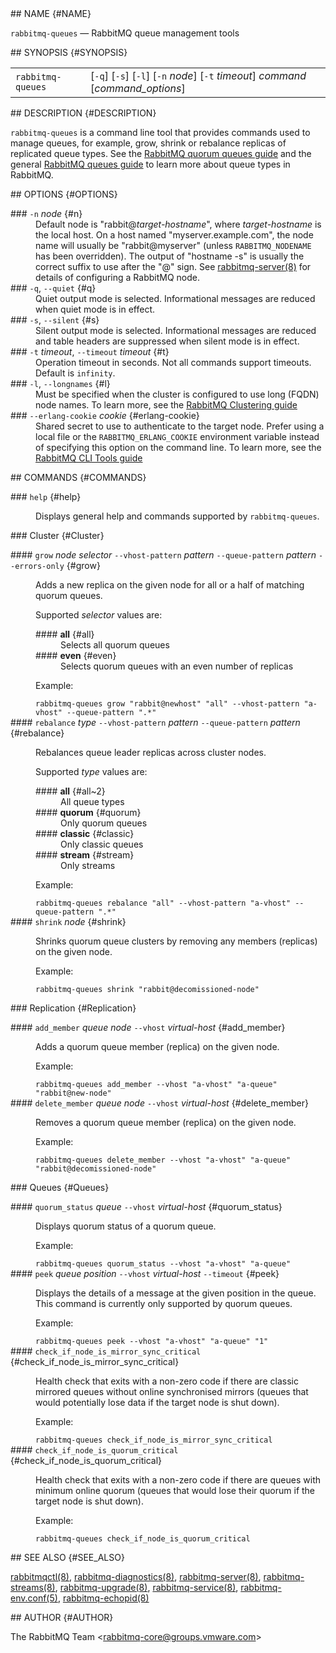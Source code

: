 <div class="manual-text">
  <section class="Sh">
## NAME {#NAME}
    <p class="Pp"><code class="Nm">rabbitmq-queues</code> — <span class="Nd">RabbitMQ queue management tools</span></p>
  </section>
  <section class="Sh">
## SYNOPSIS {#SYNOPSIS}
    <table class="Nm">
      <tr>
        <td><code class="Nm">rabbitmq-queues</code></td>
        <td>[<code class="Fl">-q</code>] [<code class="Fl">-s</code>] [<code class="Fl">-l</code>] [<code class="Fl">-n</code> <var class="Ar">node</var>] [<code class="Fl">-t</code> <var class="Ar">timeout</var>] <var class="Ar">command</var> [<var class="Ar">command_options</var>]</td>
      </tr>
    </table>
  </section>
  <section class="Sh">
## DESCRIPTION {#DESCRIPTION}
    <p class="Pp"><code class="Nm">rabbitmq-queues</code> is a command line tool that provides commands used to manage queues, for example, grow, shrink or rebalance replicas of replicated queue types. See the <a class="Lk" href="https://www.rabbitmq.com/quorum-queues.html">RabbitMQ quorum queues guide</a> and the general <a class="Lk" href="https://www.rabbitmq.com/queues.html">RabbitMQ queues guide</a> to learn more about queue types in RabbitMQ.</p>
  </section>
  <section class="Sh">
## OPTIONS {#OPTIONS}
    <dl class="Bl-tag">
      <dt >
### <code class="Fl">-n</code> <var class="Ar">node</var> {#n}
      </dt>
      <dd>
        Default node is "rabbit@<var class="Ar">target-hostname</var>", where <var class="Ar">target-hostname</var> is the local host. On a host named "myserver.example.com", the node name will usually be "rabbit@myserver" (unless <code class="Ev">RABBITMQ_NODENAME</code> has been overridden). The output of "hostname -s" is usually the correct suffix to use after the "@" sign. See <a class="Xr" href="rabbitmq-server.8.html">rabbitmq-server(8)</a> for details of configuring a RabbitMQ node.
      </dd>
      <dt >
### <code class="Fl">-q</code>, <code class="Fl">--quiet</code> {#q}
      </dt>
      <dd>Quiet output mode is selected. Informational messages are reduced when quiet mode is in effect.</dd>
      <dt >
### <code class="Fl">-s</code>, <code class="Fl">--silent</code> {#s}
      </dt>
      <dd>Silent output mode is selected. Informational messages are reduced and table headers are suppressed when silent mode is in effect.</dd>
      <dt >
### <code class="Fl">-t</code> <var class="Ar">timeout</var>, <code class="Fl">--timeout</code> <var class="Ar">timeout</var> {#t}
      </dt>
      <dd>Operation timeout in seconds. Not all commands support timeouts. Default is <code class="Cm">infinity</code>.</dd>
      <dt >
### <code class="Fl">-l</code>, <code class="Fl">--longnames</code> {#l}
      </dt>
      <dd>
        Must be specified when the cluster is configured to use long (FQDN) node names. To learn more, see the <a class="Lk" href="https://www.rabbitmq.com/clustering.html">RabbitMQ Clustering guide</a>
      </dd>
      <dt >
### <code class="Fl">--erlang-cookie</code> <var class="Ar">cookie</var> {#erlang-cookie}
      </dt>
      <dd>
        Shared secret to use to authenticate to the target node. Prefer using a local file or the <code class="Ev">RABBITMQ_ERLANG_COOKIE</code> environment variable instead of specifying this option on the command line. To learn more, see the <a class="Lk" href="https://www.rabbitmq.com/cli.html">RabbitMQ CLI Tools guide</a>
      </dd>
    </dl>
  </section>
  <section class="Sh">
## COMMANDS {#COMMANDS}
    <dl class="Bl-tag">
      <dt >
### <code class="Cm">help</code> {#help}
      </dt>
      <dd>
        <p class="Pp">Displays general help and commands supported by <code class="Nm">rabbitmq-queues</code>.</p>
      </dd>
    </dl>
    <section class="Ss">
### Cluster {#Cluster}
      <dl class="Bl-tag">
        <dt >
#### <code class="Cm">grow</code> <var class="Ar">node</var> <var class="Ar">selector</var> <code class="Fl">--vhost-pattern</code> <var class="Ar">pattern</var> <code class="Fl">--queue-pattern</code> <var class="Ar">pattern</var> <code class="Fl">--errors-only</code> {#grow}
        </dt>
        <dd>
          <p class="Pp">Adds a new replica on the given node for all or a half of matching quorum queues.</p>
          <p class="Pp">Supported <var class="Ar">selector</var> values are:</p>
          <dl class="Bl-tag">
            <dt >
#### <b class="Sy">all</b> {#all}
            </dt>
            <dd>Selects all quorum queues</dd>
            <dt >
#### <b class="Sy">even</b> {#even}
            </dt>
            <dd>Selects quorum queues with an even number of replicas</dd>
          </dl>
          <p class="Pp">Example:</p>
          <div class="Bd Bd-indent lang-bash">
            <code class="Li">rabbitmq-queues grow "rabbit@newhost" "all" --vhost-pattern "a-vhost" --queue-pattern ".*"</code>
          </div>
        </dd>
        <dt >
#### <code class="Cm">rebalance</code> <var class="Ar">type</var> <code class="Fl">--vhost-pattern</code> <var class="Ar">pattern</var> <code class="Fl">--queue-pattern</code> <var class="Ar">pattern</var> {#rebalance}
        </dt>
        <dd>
          <p class="Pp">Rebalances queue leader replicas across cluster nodes.</p>
          <p class="Pp">Supported <var class="Ar">type</var> values are:</p>
          <dl class="Bl-tag">
            <dt >
#### <b class="Sy">all</b> {#all~2}
            </dt>
            <dd>All queue types</dd>
            <dt >
#### <b class="Sy">quorum</b> {#quorum}
            </dt>
            <dd>Only quorum queues</dd>
            <dt >
#### <b class="Sy">classic</b> {#classic}
            </dt>
            <dd>Only classic queues</dd>
            <dt >
#### <b class="Sy">stream</b> {#stream}
            </dt>
            <dd>Only streams</dd>
          </dl>
          <p class="Pp">Example:</p>
          <div class="Bd Bd-indent lang-bash">
            <code class="Li">rabbitmq-queues rebalance "all" --vhost-pattern "a-vhost" --queue-pattern ".*"</code>
          </div>
        </dd>
        <dt >
#### <code class="Cm">shrink</code> <var class="Ar">node</var> {#shrink}
        </dt>
        <dd>
          <p class="Pp">Shrinks quorum queue clusters by removing any members (replicas) on the given node.</p>
          <p class="Pp">Example:</p>
          <div class="Bd Bd-indent lang-bash">
            <code class="Li">rabbitmq-queues shrink "rabbit@decomissioned-node"</code>
          </div>
        </dd>
      </dl>
    </section>
    <section class="Ss">
### Replication {#Replication}
      <dl class="Bl-tag">
        <dt >
#### <code class="Cm">add_member</code> <var class="Ar">queue</var> <var class="Ar">node</var> <code class="Fl">--vhost</code> <var class="Ar">virtual-host</var> {#add_member}
        </dt>
        <dd>
          <p class="Pp">Adds a quorum queue member (replica) on the given node.</p>
          <p class="Pp">Example:</p>
          <div class="Bd Bd-indent lang-bash">
            <code class="Li">rabbitmq-queues add_member --vhost "a-vhost" "a-queue" "rabbit@new-node"</code>
          </div>
        </dd>
        <dt >
#### <code class="Cm">delete_member</code> <var class="Ar">queue</var> <var class="Ar">node</var> <code class="Fl">--vhost</code> <var class="Ar">virtual-host</var> {#delete_member}
        </dt>
        <dd>
          <p class="Pp">Removes a quorum queue member (replica) on the given node.</p>
          <p class="Pp">Example:</p>
          <div class="Bd Bd-indent lang-bash">
            <code class="Li">rabbitmq-queues delete_member --vhost "a-vhost" "a-queue" "rabbit@decomissioned-node"</code>
          </div>
        </dd>
      </dl>
    </section>
    <section class="Ss">
### Queues {#Queues}
      <dl class="Bl-tag">
        <dt >
#### <code class="Cm">quorum_status</code> <var class="Ar">queue</var> <code class="Fl">--vhost</code> <var class="Ar">virtual-host</var> {#quorum_status}
        </dt>
        <dd>
          <p class="Pp">Displays quorum status of a quorum queue.</p>
          <p class="Pp">Example:</p>
          <div class="Bd Bd-indent lang-bash">
            <code class="Li">rabbitmq-queues quorum_status --vhost "a-vhost" "a-queue"</code>
          </div>
        </dd>
        <dt >
#### <code class="Cm">peek</code> <var class="Ar">queue</var> <var class="Ar">position</var> <code class="Fl">--vhost</code> <var class="Ar">virtual-host</var> <code class="Fl">--timeout</code> {#peek}
        </dt>
        <dd>
          <p class="Pp">Displays the details of a message at the given position in the queue. This command is currently only supported by quorum queues.</p>
          <p class="Pp">Example:</p>
          <div class="Bd Bd-indent lang-bash">
            <code class="Li">rabbitmq-queues peek --vhost "a-vhost" "a-queue" "1"</code>
          </div>
        </dd>
        <dt >
#### <code class="Cm">check_if_node_is_mirror_sync_critical</code> {#check_if_node_is_mirror_sync_critical}
        </dt>
        <dd>
          <p class="Pp">Health check that exits with a non-zero code if there are classic mirrored queues without online synchronised mirrors (queues that would potentially lose data if the target node is shut down).</p>
          <p class="Pp">Example:</p>
          <div class="Bd Bd-indent lang-bash">
            <code class="Li">rabbitmq-queues check_if_node_is_mirror_sync_critical</code>
          </div>
        </dd>
        <dt >
#### <code class="Cm">check_if_node_is_quorum_critical</code> {#check_if_node_is_quorum_critical}
        </dt>
        <dd>
          <p class="Pp">Health check that exits with a non-zero code if there are queues with minimum online quorum (queues that would lose their quorum if the target node is shut down).</p>
          <p class="Pp">Example:</p>
          <div class="Bd Bd-indent lang-bash">
            <code class="Li">rabbitmq-queues check_if_node_is_quorum_critical</code>
          </div>
        </dd>
      </dl>
    </section>
  </section>
  <section class="Sh">
## SEE ALSO {#SEE_ALSO}
    <p class="Pp"><a class="Xr" href="rabbitmqctl.8.html">rabbitmqctl(8)</a>, <a class="Xr" href="rabbitmq-diagnostics.8.html">rabbitmq-diagnostics(8)</a>, <a class="Xr" href="rabbitmq-server.8.html">rabbitmq-server(8)</a>, <a class="Xr" href="rabbitmq-streams.8.html">rabbitmq-streams(8)</a>, <a class="Xr" href="rabbitmq-upgrade.8.html">rabbitmq-upgrade(8)</a>, <a class="Xr" href="rabbitmq-service.8.html">rabbitmq-service(8)</a>, <a class="Xr" href="rabbitmq-env.conf.5.html">rabbitmq-env.conf(5)</a>, <a class="Xr" href="rabbitmq-echopid.8.html">rabbitmq-echopid(8)</a></p>
  </section>
  <section class="Sh">
## AUTHOR {#AUTHOR}
    <p class="Pp"><span class="An">The RabbitMQ Team</span> &lt;<a class="Mt" href="mailto:rabbitmq-core@groups.vmware.com">rabbitmq-core@groups.vmware.com</a>&gt;</p>
  </section>
</div>
